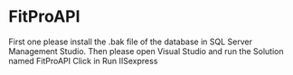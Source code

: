 # FitProAPI
First one please install the .bak file of the database in SQL Server Management Studio. 
Then please open Visual Studio and run the Solution named FitProAPI 
Click in Run IISexpress
